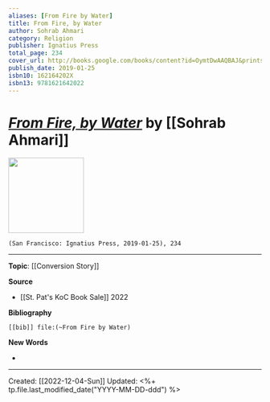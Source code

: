 ```yaml
---
aliases: [From Fire by Water]
title: From Fire, by Water
author: Sohrab Ahmari
category: Religion
publisher: Ignatius Press
total_page: 234
cover_url: http://books.google.com/books/content?id=OymtDwAAQBAJ&printsec=frontcover&img=1&zoom=1&edge=curl&source=gbs_api
publish_date: 2019-01-25
isbn10: 162164202X
isbn13: 9781621642022
---
```

# *[From Fire, by Water](https://ignatius.com/from-fire-by-water-ffwh/)* by [[Sohrab Ahmari]]

<img src="https://cdn11.bigcommerce.com/s-cvc90x9929/images/stencil/640w/products/2561/2728/FFWH_r__35405.1617024597.jpg?c=1" width=150>

`(San Francisco: Ignatius Press, 2019-01-25), 234`

--- 
**Topic**: [[Conversion Story]]

**Source**
- [[St. Pat's KoC Book Sale]] 2022


**Bibliography**

```query
[[bib]] file:(~From Fire by Water)
```
 

**New Words**

- 

---
Created: [[2022-12-04-Sun]]
Updated: <%+ tp.file.last_modified_date("YYYY-MM-DD-ddd") %>

